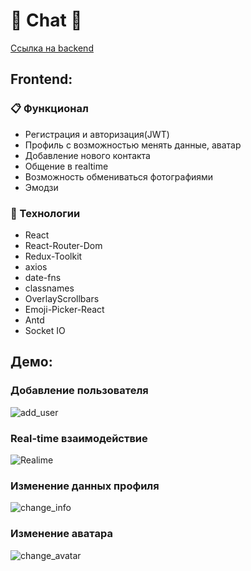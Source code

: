 # :love_letter: Chat :love_letter:

<a href="https://github.com/xtansy/chat-backend">Ссылка на backend</a>

## Frontend:

### :clipboard: Функционал

- Регистрация и авторизация(JWT)
- Профиль с возможностью менять данные, аватар
- Добавление нового контакта
- Общение в realtime
- Возможность обмениваться фотографиями
- Эмодзи

### :hammer: Технологии

- React
- React-Router-Dom
- Redux-Toolkit
- axios
- date-fns
- classnames
- OverlayScrollbars
- Emoji-Picker-React
- Antd
- Socket IO

## Демо:

### Добавление пользователя
![add_user](https://user-images.githubusercontent.com/78105380/229370112-74d3b5d6-1b48-4b53-9b15-131b84183fa2.gif)

### Real-time взаимодействие
![Realime](https://user-images.githubusercontent.com/78105380/229370163-59ddf735-2cf4-4313-9639-7780d832e7ba.gif)

### Изменение данных профиля
![change_info](https://user-images.githubusercontent.com/78105380/229370223-ca5f9116-739e-468e-b44f-3af09104bbe9.gif)

### Изменение аватара
![change_avatar](https://user-images.githubusercontent.com/78105380/229370245-9de3a78f-ce4e-431c-a10b-61c08e6d1aa1.gif)

